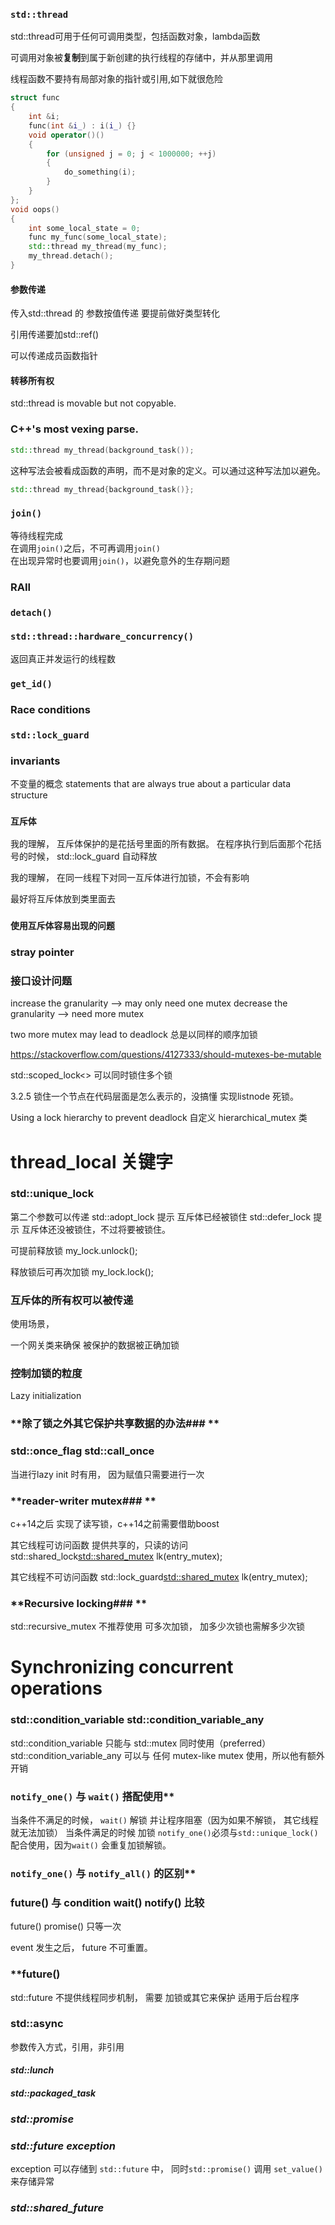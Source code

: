 ### **`std::thread`**

std::thread可用于任何可调用类型，包括函数对象，lambda函数  

可调用对象被**复制**到属于新创建的执行线程的存储中，并从那里调用  

线程函数不要持有局部对象的指针或引用,如下就很危险

```c++
struct func
{
    int &i;
    func(int &i_) : i(i_) {}
    void operator()()
    {
        for (unsigned j = 0; j < 1000000; ++j)
        {
            do_something(i);
        }
    }
};
void oops()
{
    int some_local_state = 0;
    func my_func(some_local_state);
    std::thread my_thread(my_func);
    my_thread.detach();
}
```
#### 参数传递
传入std::thread 的 参数按值传递
要提前做好类型转化  

引用传递要加std::ref()  

可以传递成员函数指针

#### 转移所有权

std::thread is movable but not copyable. 

  


### **C++'s most vexing parse.**
```c++
std::thread my_thread(background_task());
```

这种写法会被看成函数的声明，而不是对象的定义。可以通过这种写法加以避免。
```c++
std::thread my_thread{background_task()};
```

### **`join()`**
等待线程完成  
在调用`join()`之后，不可再调用`join()`  
在出现异常时也要调用`join()`，以避免意外的生存期问题



### **RAII**


### **`detach()`**

### **`std::thread::hardware_concurrency()`**
返回真正并发运行的线程数

### **`get_id()`**

### **Race conditions**

### **`std::lock_guard`**

### **invariants** ###
不变量的概念
statements that are always true about a particular data structure

### **`互斥体`**
我的理解， 互斥体保护的是花括号里面的所有数据。
在程序执行到后面那个花括号的时候， std::lock_guard 自动释放


我的理解， 在同一线程下对同一互斥体进行加锁，不会有影响

最好将互斥体放到类里面去

### **`使用互斥体容易出现的问题`**

### **stray pointer**

### **接口设计问题**

increase the granularity --> may only need one mutex
decrease the granularity --> need more mutex

two more mutex may lead to deadlock
总是以同样的顺序加锁

https://stackoverflow.com/questions/4127333/should-mutexes-be-mutable

std::scoped_lock<> 可以同时锁住多个锁

3.2.5 锁住一个节点在代码层面是怎么表示的，没搞懂
实现listnode 死锁。

Using a lock hierarchy to prevent deadlock
自定义 hierarchical_mutex 类

# thread_local 关键字

### **std::unique_lock**

第二个参数可以传递
std::adopt_lock 提示 互斥体已经被锁住
std::defer_lock 提示 互斥体还没被锁住，不过将要被锁住。

可提前释放锁
my_lock.unlock();

释放锁后可再次加锁
my_lock.lock();


### **互斥体的所有权可以被传递**
使用场景，

一个网关类来确保 被保护的数据被正确加锁

### **控制加锁的粒度**

Lazy initialization

### **除了锁之外其它保护共享数据的办法### **
### **std::once_flag std::call_once**

当进行lazy init 时有用， 因为赋值只需要进行一次

### **reader-writer mutex### **

c++14之后 实现了读写锁，c++14之前需要借助boost

其它线程可访问函数
提供共享的，只读的访问
std::shared_lock<std::shared_mutex> lk(entry_mutex);

其它线程不可访问函数
std::lock_guard<std::shared_mutex> lk(entry_mutex);

### **Recursive locking### **

std::recursive_mutex
不推荐使用
可多次加锁， 加多少次锁也需解多少次锁

# Synchronizing concurrent operations
### **std::condition_variable std::condition_variable_any**

std::condition_variable 只能与 std::mutex 同时使用（preferred）
std::condition_variable_any 可以与 任何 mutex-like  mutex 使用，所以他有额外开销

### `notify_one()` 与 `wait()` 搭配使用**

当条件不满足的时候， `wait()` 解锁 并让程序阻塞（因为如果不解锁， 其它线程就无法加锁）
当条件满足的时候 加锁
`notify_one()`必须与`std::unique_lock()`配合使用，因为`wait()` 会重复加锁解锁。

### `notify_one()` 与 `notify_all()` 的区别**


### **future() 与 condition wait() notify() 比较**

future() promise() 只等一次

event 发生之后， future 不可重置。


### **future()

std::future 不提供线程同步机制， 需要 加锁或其它来保护
适用于后台程序


### **std::async**
参数传入方式，引用，非引用
#### ***std::lunch***

#### ***std::packaged_task***
### ***std::promise***

### ***std::future exception***


exception 可以存储到 `std::future` 中，
同时`std::promise()` 调用 `set_value()`来存储异常

### ***std::shared_future***



